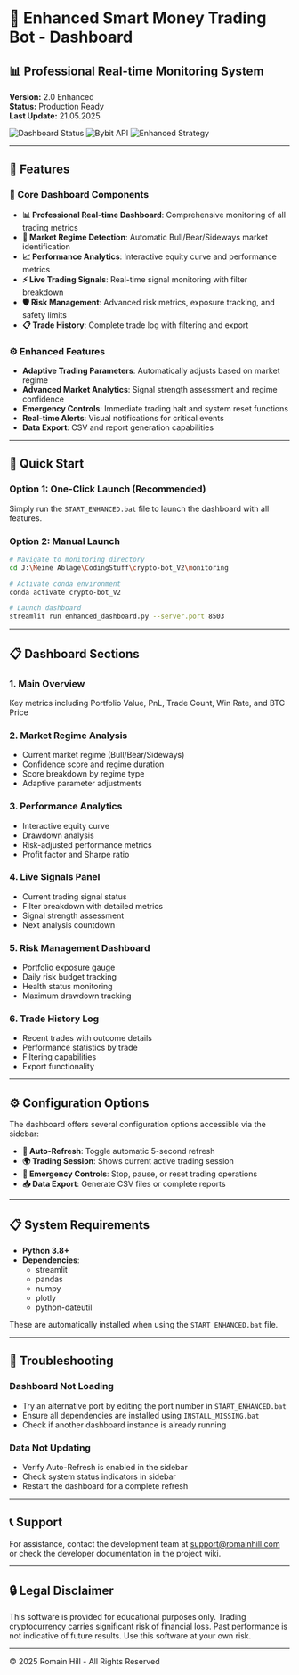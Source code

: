 # 🚀 Enhanced Smart Money Trading Bot - Dashboard

## 📊 Professional Real-time Monitoring System
**Version:** 2.0 Enhanced  
**Status:** Production Ready  
**Last Update:** 21.05.2025

![Dashboard Status](https://img.shields.io/badge/Status-Production_Ready-green)
![Bybit API](https://img.shields.io/badge/Bybit_API-Connected-blue)
![Enhanced Strategy](https://img.shields.io/badge/Strategy-Enhanced_Smart_Money-orange)

---

## 🎯 Features

### 🚀 Core Dashboard Components
- **📊 Professional Real-time Dashboard**: Comprehensive monitoring of all trading metrics
- **🧠 Market Regime Detection**: Automatic Bull/Bear/Sideways market identification
- **📈 Performance Analytics**: Interactive equity curve and performance metrics 
- **⚡ Live Trading Signals**: Real-time signal monitoring with filter breakdown
- **🛡️ Risk Management**: Advanced risk metrics, exposure tracking, and safety limits
- **📋 Trade History**: Complete trade log with filtering and export

### ⚙️ Enhanced Features
- **Adaptive Trading Parameters**: Automatically adjusts based on market regime
- **Advanced Market Analytics**: Signal strength assessment and regime confidence
- **Emergency Controls**: Immediate trading halt and system reset functions
- **Real-time Alerts**: Visual notifications for critical events
- **Data Export**: CSV and report generation capabilities

---

## 🚀 Quick Start

### Option 1: One-Click Launch (Recommended)
Simply run the `START_ENHANCED.bat` file to launch the dashboard with all features.

### Option 2: Manual Launch
```bash
# Navigate to monitoring directory
cd J:\Meine Ablage\CodingStuff\crypto-bot_V2\monitoring

# Activate conda environment
conda activate crypto-bot_V2

# Launch dashboard
streamlit run enhanced_dashboard.py --server.port 8503
```

---

## 📋 Dashboard Sections

### 1. Main Overview
Key metrics including Portfolio Value, PnL, Trade Count, Win Rate, and BTC Price

### 2. Market Regime Analysis
- Current market regime (Bull/Bear/Sideways)
- Confidence score and regime duration
- Score breakdown by regime type
- Adaptive parameter adjustments

### 3. Performance Analytics
- Interactive equity curve
- Drawdown analysis
- Risk-adjusted performance metrics
- Profit factor and Sharpe ratio

### 4. Live Signals Panel
- Current trading signal status
- Filter breakdown with detailed metrics
- Signal strength assessment
- Next analysis countdown

### 5. Risk Management Dashboard
- Portfolio exposure gauge
- Daily risk budget tracking
- Health status monitoring
- Maximum drawdown tracking

### 6. Trade History Log
- Recent trades with outcome details
- Performance statistics by trade
- Filtering capabilities
- Export functionality

---

## ⚙️ Configuration Options

The dashboard offers several configuration options accessible via the sidebar:

- **🔄 Auto-Refresh**: Toggle automatic 5-second refresh
- **🌍 Trading Session**: Shows current active trading session
- **🚨 Emergency Controls**: Stop, pause, or reset trading operations
- **📥 Data Export**: Generate CSV files or complete reports

---

## 📋 System Requirements

- **Python 3.8+**
- **Dependencies**:
  - streamlit
  - pandas
  - numpy
  - plotly
  - python-dateutil

These are automatically installed when using the `START_ENHANCED.bat` file.

---

## 🔧 Troubleshooting

### Dashboard Not Loading
- Try an alternative port by editing the port number in `START_ENHANCED.bat`
- Ensure all dependencies are installed using `INSTALL_MISSING.bat`
- Check if another dashboard instance is already running

### Data Not Updating
- Verify Auto-Refresh is enabled in the sidebar
- Check system status indicators in sidebar
- Restart the dashboard for a complete refresh

---

## 📞 Support

For assistance, contact the development team at support@romainhill.com or check the developer documentation in the project wiki.

---

## 🔒 Legal Disclaimer

This software is provided for educational purposes only. Trading cryptocurrency carries significant risk of financial loss. Past performance is not indicative of future results. Use this software at your own risk.

---

© 2025 Romain Hill - All Rights Reserved
